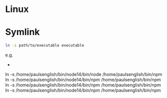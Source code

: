 # Linux

# Symlink
```sh
ln -s path/to/executable executable
```
e.g.
- ```sh
ln -s /home/paulsenglish/bin/node14/bin/node /home/paulsenglish/bin/npm
ln -s /home/paulsenglish/bin/node14/bin/npm /home/paulsenglish/bin/npm
ln -s /home/paulsenglish/bin/node14/bin/npm /home/paulsenglish/bin/npm
ln -s /home/paulsenglish/bin/node14/bin/npm /home/paulsenglish/bin/npm

```
